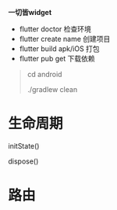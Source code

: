 **一切皆widget**



- flutter doctor 检查环境
- flutter create name 创建项目
- flutter build apk/iOS  打包
- flutter pub get 下载依赖

> cd android 
>
> ./gradlew clean

# 生命周期

initState()

dispose() 



# 路由

